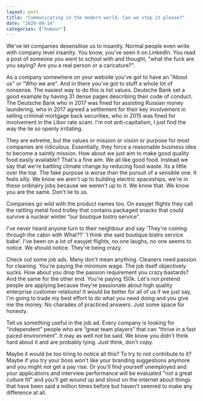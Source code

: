 ```yaml
---
layout: post
title: "Communicating in the modern world. Can we stop it please?"
date: "2020-09-14"
categories: ["humour"]
---
```


We've let companies desensitise us to insanity. Normal people even write with company level insanity. You know, you've seen it on LinkedIn. You read a post of someone you went to school with and thought, "what the fuck are you saying? Are you a real person or a caricature?".

As a company somewhere on your website you've got to have an "About us" or "Who we are". And in there you've got to stuff a whole lot of nonsense. The easiest way to do this is list values. Deutsche Bank set a good example by having 31 dense pages describing their code of conduct. The Deutsche Bank who in 2017 was fined for assisting Russian money laundering, who in 2017 agreed a settlement for their key involvement in selling criminal mortgage back securities, who in 2015 was fined for involvement in the Libor rate scam. I'm not anti-capitalism, I just find the way the lie so openly irritating.

They are extreme, but the values or mission or vision or purpose for most companies are ridiculous. Essentially, they force a reasonable business idea to become a saintly mission. How about we just aim to make good quality food easily available? That's a fine aim. We all like good food. Instead we say that we're battling climate change by reducing food waste. Its a little over the top. The fake purpose is worse than the pursuit of a sensible one. It feels silly. We know we aren't up to building electric spaceships, we're in these ordinairy jobs because we weren't up to it. We know that. We know you are the same. Don't lie to us.

Companies go wild with the product names too. On easyjet flights they call the rattling metal food trolley that contains packaged snacks that could survive a nuclear winter “our boutique bistro service”.

I've never heard anyone turn to their neighbour and say 'They're coming through the cabin with What??' 'I think she said boutique bistro service babe'. I've been on a lot of easyjet flights, no one laughs, no one seems to notice. We should notice. They're being crazy. 

Check out some job ads. Many don't mean anything. Cleaners need passion for cleaning. You're paying the minimum wage. The job itself objectively sucks. How about you drop the passion requirement you crazy bastards? And the same for the other end. You're paying 150k. Let's not pretend people are applying because they're passionate about high quality enterprise customer relations! It would be better for all of us if we just say, I'm going to trade my best effort to do what you need doing and you give me the money. No charades of practiced answers. Just some space for honesty. 

Tell us something useful in the job ad. Every company is looking for “independent” people who are “great team players” that can “thrive in a fast paced environment”. It may as well not be said. We know you didn't think hard about it and are probably lying. Just think, don't copy.

Maybe it would be too tiring to notice all this? To try to not contribute to it? Maybe if you try your boss won't like your branding suggestions anymore and you might not get a pay rise. Or you'll find yourself unemployed and your applications and interview performance will be evaluated "not a great culture fit" and you'll get wound up and shout on the internet about things that have been said a million times before but haven't seemed to make any difference at all.
